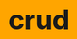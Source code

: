 # crud
<!DOCTYPE html>
<html lang="en">
<head>
    <meta charset="UTF-8">
    <meta name="viewport" content="width=device-width, initial-scale=1.0">
    <title>CRUD</title>
    <link rel="icon" href="icon.png" type="image/x-icon">
    <style>
        body{
            background-color: orange;
            font-size: 1.5rem;
            text-align: center;
        }

        h2{
            color: purple;
            font-weight: bolder;
        }

        table{
            margin: 50px auto;
            width: ;
        }

        input::placeholder, input{
            color: purple;
            padding: 3px;
            background-color: lavender;
            border: none;
        }

        button{
            color: purple;
            background-color: lavender;
            border: none;
            padding: 3px;
        }

        input, button {
            border-radius: 5px;
}

        :is(button,input):hover{
            transform: scale(1.1);
            background-color: thistle;
        }

        input:focus, button:focus{
            outline: none;
            border: 2px solid purple;
        }

        th, td, tr{
            border: 1px solid purple;
            padding: 15px;
        }

        th{
            font-weight: bold;
            color: purple;
            font-family: cursive;
        }

        tr{
            color: purple;
            font-family: Cambria, Cochin, Georgia, Times, 'Times New Roman', serif;
        }
    </style>
</head>
<body>
    <h2>USER CRUD APP</h2>
    <form id="userForm">
        <input type="text" id="name" name="name" placeholder="Item Name" required>    
        <input type="number" id="book" name="book" placeholder="Price"required>
        <button type="submit">Enter</button>
    </form>

    <br>

    <table id="userTable">
        <thead>
            <tr>
                <th>Item Name</th>
                <th>Price</th>
                <th>Actions</th>
            </tr>
        </thead>
        <tbody></tbody>
    </table>

    <script>
        const userForm = document.getElementById('userForm');
        const nameInput = document.getElementById('name');
        const bookInput = document.getElementById('book');
        const userTableBody = document.querySelector('#userTable tbody');

        let users=[];       // creating and initializing an array to store the data
        let editIndex = null;


        userForm.addEventListener('submit', function(e){
            e.preventDefault();
            const name = nameInput.value.trim();
            const book = bookInput.value.trim();

            
            if(editIndex==null){
            users.push({name,book});
        } else{
            users[editIndex] = {name,book};
            editIndex = null;
        }

            userForm.reset();
            renderTable();
        });

        
        function renderTable() {
            userTableBody.innerHTML = '';
            users.forEach((user, index) => {
                const row = document.createElement('tr');

                row.innerHTML = `
                    <td>${user.name}</td>
                    <td>${user.book}</td>
                    <td>
                        <button onclick="editUser(${index})">Edit</button>
                        <button onclick="deleteUser(${index})">Delete</button>
                    </td> `;

                userTableBody.appendChild(row);
            });

            window.editUser = function(index) {
                const user = users[index];
                nameInput.value = user.name;
                bookInput.value = user.book;
                editIndex = index;
            }

            window.deleteUser = function(index) {
                if (confirm('Are you sure you want to delete this name?')){
                    users.splice(index, 1);
                    renderTable();
                }
            }
            
        }

    </script>
</body>
</html>
